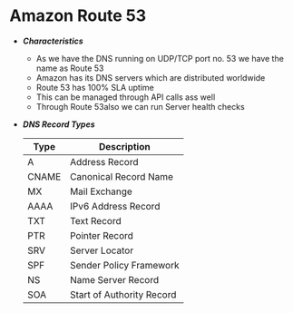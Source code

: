 # Amazon Route 53

- ***Characteristics***
	- As we have the DNS running on UDP/TCP port no. 53 we have the name as Route 53
	- Amazon has its DNS servers which are distributed worldwide
	- Route 53 has 100% SLA uptime
	- This can be managed through API calls ass well
	- Through Route 53also we can run Server health checks

- ***DNS Record Types***

	Type | Description
	-----|------------
	A | Address Record
	CNAME | Canonical Record Name
	MX | Mail Exchange
	AAAA | IPv6 Address Record 
	TXT | Text Record
	PTR | Pointer Record
	SRV | Server Locator
	SPF | Sender Policy Framework
	NS | Name Server Record
	SOA | Start of Authority Record
